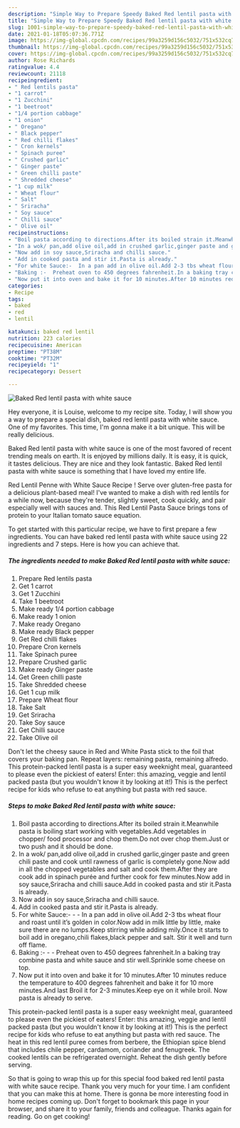 ```yaml
---
description: "Simple Way to Prepare Speedy Baked Red lentil pasta with white sauce"
title: "Simple Way to Prepare Speedy Baked Red lentil pasta with white sauce"
slug: 1001-simple-way-to-prepare-speedy-baked-red-lentil-pasta-with-white-sauce
date: 2021-01-18T05:07:36.771Z
image: https://img-global.cpcdn.com/recipes/99a3259d156c5032/751x532cq70/baked-red-lentil-pasta-with-white-sauce-recipe-main-photo.jpg
thumbnail: https://img-global.cpcdn.com/recipes/99a3259d156c5032/751x532cq70/baked-red-lentil-pasta-with-white-sauce-recipe-main-photo.jpg
cover: https://img-global.cpcdn.com/recipes/99a3259d156c5032/751x532cq70/baked-red-lentil-pasta-with-white-sauce-recipe-main-photo.jpg
author: Rose Richards
ratingvalue: 4.4
reviewcount: 21118
recipeingredient:
- " Red lentils pasta"
- "1 carrot"
- "1 Zucchini"
- "1 beetroot"
- "1/4 portion cabbage"
- "1 onion"
- " Oregano"
- " Black pepper"
- " Red chilli flakes"
- " Cron kernels"
- " Spinach puree"
- " Crushed garlic"
- " Ginger paste"
- " Green chilli paste"
- " Shredded cheese"
- "1 cup milk"
- " Wheat flour"
- " Salt"
- " Sriracha"
- " Soy sauce"
- " Chilli sauce"
- " Olive oil"
recipeinstructions:
- "Boil pasta according to directions.After its boiled strain it.Meanwhile pasta is boiling start working with vegetables.Add vegetables in chopper/ food processor and chop them.Do not over chop them.Just or two push and it should be done."
- "In a wok/ pan,add olive oil,add in crushed garlic,ginger paste and green chili paste and cook until rawness of garlic is completely gone.Now add in all the chopped vegetables and salt and cook them.After they are cook add in spinach purée and further cook for few minutes.Now add in soy sauce,Sriracha and chilli sauce.Add in cooked pasta and stir it.Pasta is already."
- "Now add in soy sauce,Sriracha and chilli sauce."
- "Add in cooked pasta and stir it.Pasta is already."
- "For white Sauce:-  In a pan add in olive oil.Add 2-3 tbs wheat flour and roast until it’s golden in color.Now add in milk little by little, make sure there are no lumps.Keep stirring while adding mily.Once it starts to boil add in oregano,chili flakes,black pepper and salt. Stir it well and turn off flame."
- "Baking :-  Preheat oven to 450 degrees fahrenheit.In a baking tray combine pasta and white sauce and stir well.Sprinkle some cheese on top."
- "Now put it into oven and bake it for 10 minutes.After 10 minutes reduce the temperature to 400 degrees fahrenheit and bake it for 10 more minutes.And last Broil it for 2-3 minutes.Keep eye on it while broil. Now pasta is already to serve."
categories:
- Recipe
tags:
- baked
- red
- lentil

katakunci: baked red lentil 
nutrition: 223 calories
recipecuisine: American
preptime: "PT38M"
cooktime: "PT32M"
recipeyield: "1"
recipecategory: Dessert

---
```



![Baked Red lentil pasta with white sauce](https://img-global.cpcdn.com/recipes/99a3259d156c5032/751x532cq70/baked-red-lentil-pasta-with-white-sauce-recipe-main-photo.jpg)

Hey everyone, it is Louise, welcome to my recipe site. Today, I will show you a way to prepare a special dish, baked red lentil pasta with white sauce. One of my favorites. This time, I'm gonna make it a bit unique. This will be really delicious.

Baked Red lentil pasta with white sauce is one of the most favored of recent trending meals on earth. It is enjoyed by millions daily. It is easy, it is quick, it tastes delicious. They are nice and they look fantastic. Baked Red lentil pasta with white sauce is something that I have loved my entire life.

Red Lentil Penne with White Sauce Recipe ! Serve over gluten-free pasta for a delicious plant-based meal! I&#39;ve wanted to make a dish with red lentils for a while now, because they&#39;re tender, slightly sweet, cook quickly, and pair especially well with sauces and. This Red Lentil Pasta Sauce brings tons of protein to your Italian tomato sauce equation.


To get started with this particular recipe, we have to first prepare a few ingredients. You can have baked red lentil pasta with white sauce using 22 ingredients and 7 steps. Here is how you can achieve that.

<!--inarticleads1-->

##### The ingredients needed to make Baked Red lentil pasta with white sauce:

1. Prepare  Red lentils pasta
1. Get 1 carrot
1. Get 1 Zucchini
1. Take 1 beetroot
1. Make ready 1/4 portion cabbage
1. Make ready 1 onion
1. Make ready  Oregano
1. Make ready  Black pepper
1. Get  Red chilli flakes
1. Prepare  Cron kernels
1. Take  Spinach puree
1. Prepare  Crushed garlic
1. Make ready  Ginger paste
1. Get  Green chilli paste
1. Take  Shredded cheese
1. Get 1 cup milk
1. Prepare  Wheat flour
1. Take  Salt
1. Get  Sriracha
1. Take  Soy sauce
1. Get  Chilli sauce
1. Take  Olive oil


Don&#39;t let the cheesy sauce in Red and White Pasta stick to the foil that covers your baking pan. Repeat layers: remaining pasta, remaining alfredo. This protein-packed lentil pasta is a super easy weeknight meal, guaranteed to please even the pickiest of eaters! Enter: this amazing, veggie and lentil packed pasta (but you wouldn&#39;t know it by looking at it!) This is the perfect recipe for kids who refuse to eat anything but pasta with red sauce. 

<!--inarticleads2-->

##### Steps to make Baked Red lentil pasta with white sauce:

1. Boil pasta according to directions.After its boiled strain it.Meanwhile pasta is boiling start working with vegetables.Add vegetables in chopper/ food processor and chop them.Do not over chop them.Just or two push and it should be done.
1. In a wok/ pan,add olive oil,add in crushed garlic,ginger paste and green chili paste and cook until rawness of garlic is completely gone.Now add in all the chopped vegetables and salt and cook them.After they are cook add in spinach purée and further cook for few minutes.Now add in soy sauce,Sriracha and chilli sauce.Add in cooked pasta and stir it.Pasta is already.
1. Now add in soy sauce,Sriracha and chilli sauce.
1. Add in cooked pasta and stir it.Pasta is already.
1. For white Sauce:- -  - In a pan add in olive oil.Add 2-3 tbs wheat flour and roast until it’s golden in color.Now add in milk little by little, make sure there are no lumps.Keep stirring while adding mily.Once it starts to boil add in oregano,chili flakes,black pepper and salt. Stir it well and turn off flame.
1. Baking :- -  - Preheat oven to 450 degrees fahrenheit.In a baking tray combine pasta and white sauce and stir well.Sprinkle some cheese on top.
1. Now put it into oven and bake it for 10 minutes.After 10 minutes reduce the temperature to 400 degrees fahrenheit and bake it for 10 more minutes.And last Broil it for 2-3 minutes.Keep eye on it while broil. Now pasta is already to serve.


This protein-packed lentil pasta is a super easy weeknight meal, guaranteed to please even the pickiest of eaters! Enter: this amazing, veggie and lentil packed pasta (but you wouldn&#39;t know it by looking at it!) This is the perfect recipe for kids who refuse to eat anything but pasta with red sauce. The heat in this red lentil puree comes from berbere, the Ethiopian spice blend that includes chile pepper, cardamom, coriander and fenugreek. The cooked lentils can be refrigerated overnight. Reheat the dish gently before serving. 

So that is going to wrap this up for this special food baked red lentil pasta with white sauce recipe. Thank you very much for your time. I am confident that you can make this at home. There is gonna be more interesting food in home recipes coming up. Don't forget to bookmark this page in your browser, and share it to your family, friends and colleague. Thanks again for reading. Go on get cooking!

